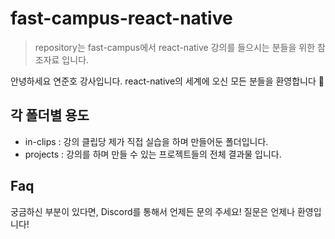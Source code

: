# fast-campus-react-native
> repository는 fast-campus에서 react-native 강의를 들으시는 분들을 위한 참조자료 입니다.


안녕하세요 연준호 강사입니다. react-native의 세계에 오신 모든 분들을 환영합니다 :tada:

## 각 폴더별 용도
- in-clips : 강의 클립당 제가 직접 실습을 하며 만들어둔 폴더입니다.
- projects : 강의를 하며 만들 수 있는 프로젝트들의 전체 결과물 입니다.

## Faq
궁금하신 부분이 있다면, Discord를 통해서 언제든 문의 주세요! 질문은 언제나 환영입니다!
